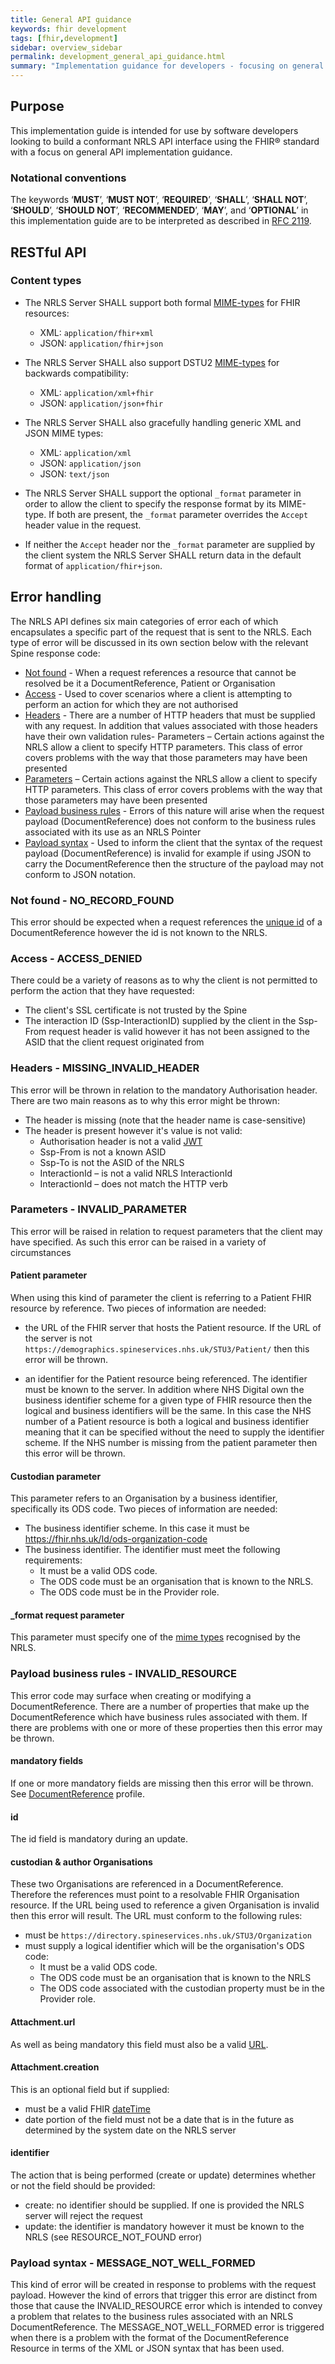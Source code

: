 ```yaml
---
title: General API guidance
keywords: fhir development
tags: [fhir,development]
sidebar: overview_sidebar
permalink: development_general_api_guidance.html
summary: "Implementation guidance for developers - focusing on general API implementation guidance"
---
```


## Purpose ##

This implementation guide is intended for use by software developers looking to build a conformant NRLS API interface using the FHIR&reg; standard with a focus on general API implementation guidance.

### Notational conventions ###

The keywords ‘**MUST**’, ‘**MUST NOT**’, ‘**REQUIRED**’, ‘**SHALL**’, ‘**SHALL NOT**’, ‘**SHOULD**’, ‘**SHOULD NOT**’, ‘**RECOMMENDED**’, ‘**MAY**’, and ‘**OPTIONAL**’ in this implementation guide are to be interpreted as described in [RFC 2119](https://www.ietf.org/rfc/rfc2119.txt).


<!--
## Maturity roadmap ##

At a high level, the maturity roadmap of a compliant principal GP system is expected to follow the following FHIR and business capability maturity stages.

Refer to [Design - design principles - maturity model](designprinciples_maturity_model.html) for full details.

## General standards ##

Information on the technical standards that SHALL be conformed to can be found in the sections below and throughout the GP Connect specification.

{% include important.html content="Any additional principles highlighted in the GP Connect specification MUST take precedence over those defined in these technical standards." %}

## Internet standards ##

Clients and servers SHALL be conformant to the following Internet Engineering Task Force (IETF) request for comments (RFCs), which are the principal technical standards that underpin the design and development of the internet and thus FHIR's APIs.

- transport level integration SHALL be via HTTP as defined in the following RFCs: [RFC 7230](https://tools.ietf.org/html/rfc7230), [RFC 7231](https://tools.ietf.org/html/rfc7231), [RFC 7232](https://tools.ietf.org/html/rfc7232), [RFC 7233](https://tools.ietf.org/html/rfc7233), [RFC 7234](https://tools.ietf.org/html/rfc7234) and [RFC 7235](https://tools.ietf.org/html/rfc7235)
- transport level security SHALL be via TLS/HTTPS as defined in [RFC 5246](https://tools.ietf.org/html/rfc5246) and [RFC 6176](https://tools.ietf.org/html/rfc6176)
- HTTP Strict Transport Security (HSTS) as defined in [RFC 6797](https://tools.ietf.org/html/rfcy 6797) SHALL be employed to protect against protocol downgrade attacks and cookie hijacking

{% include roadmap.html content="NHS Digital is currently evaluating how [cross-origin resource sharing](http://www.w3.org/TR/cors/) (CORS) will be handled for web and mobile based applications." %}

## Endpoint resolution ##

Clients SHALL perform a sequence of query operations against existing Spine services to enable FHIR endpoint resolution.

1. Clients SHALL perform (or have previously performed) a Personal Demographics Service (PDS) lookup for a patient.
	1. Using the PDS results, the client SHALL determine the patient's primary GP organisation. 
2. Clients SHALL perform (or have previously performed) a Spine Directory Service (SDS) lookup using the Organisation Data Service (ODS) code of the patient's primary GP organisation.
	1. Using the SDS results the client SHALL determine the principal GP system responsible for hosting the most up to date GP care record.
		1. [EMIS Health](http://www.emishealth.com/)
		2. [INPS](http://www.inps.co.uk/)
		3. [Microtest](http://www.microtest.co.uk/)
		4. [TPP](http://www.tpp-uk.com/)
2. Clients SHALL construct a [FHIR service root URL](#ServiceRootURL) suitable for access to a GP vendor's FHIR server. For GP Connect, access to the principal GP systems will be via the [Spine Security Proxy](#SpineSecurityProxy) (SSP) and as such the URL will need to be pre-pended with a proxy service root URL.

{% include tip.html content="Where a practitioner (with a valid SDS user ID) or organisation (with a valid ODS code) record already exists within the local system, the details associated with these existing records may be used for display purposes." %}
-->

## RESTful API ##

<!--
The [RESTful API](https://www.hl7.org/fhir/STU3/http.html) described in the FHIR&reg; standard is built on top of the Hypertext Transfer Protocol (HTTP) with the same HTTP verbs (`GET`, `POST`, `PUT`, `DELETE`, and so on) commonly used by web browsers. Furthermore, FHIR exposes resources (and operations) as Uniform Resource Identifiers (URIs). For example, a `Patient` resource `/fhir/Patient/1`, can be operated upon using standard HTTP verbs such as `DELETE /fhir/Patient/1` to remove the patient record.

The FHIR RESTful API style guide defines the following URL conventions which are used throughout the remainder of this page:

- URL pattern content surrounded by **[ ]** are mandatory
- URL pattern content surrounded by **{ }** are optional

### Service root URL ###

The [service root URL](https://www.hl7.org/fhir/STU3/http.html#general) is the address where all the resources defined by this interface are found. 

The service root URL is the `[base]` portion of all FHIR APIs.

{% include important.html content="All URLs (and IDs that form part of the URL) defined by this specification are case sensitive." %}

### FHIR API Versioning ###
FHIR APIs SHALL be versioned according to [Semantic Versioning](http://semver.org/spec/v2.0.0.html) in the server's service root URL to provide a clear distinction between API versions that are incompatible (that is, contain breaking changes) versus backwards-compatible (that is, contain no breaking changes).

Provider systems are required to publish service root URLs for major versions of FHIR APIs in the Spine Directory Service in the following format:

{% include callout.html content="`https://[FQDN of FHIR Server]/[ODS_CODE]/[FHIR_VERSION_NAME]/{API_MAJOR_VERSION}/{PROVIDER_ROUTING_SEGMENT}`" %}


- `[FQDN_OF_FHIR_SERVER]` is the fully qualified domain name where traffic will be routed to the logical FHIR server for the organisation in question

- `[ODS_CODE]` is the [Organisation Data Service](https://digital.nhs.uk/organisation-data-service) code which uniquely identifies the GP practice organisation

- `[FHIR_VERSION_NAME]` refers to the textual name identifying the major FHIR version, examples being `DSTU2` and `STU3`. The FHIR version name SHALL be specified in upper case characters

- `{API_MAJOR_VERSION}` identifies the major version number of the provider API. Where the provider API version number is omitted, the major version SHALL be assumed to be 1

- `{PROVIDER_ROUTING_SEGMENT}` enables providers to differentiate between GP Connect and non-GP Connect requests (for example, via a load balancer). If included, this optional provider routing segment SHALL be static across all the provider's GP Connect API endpoints.
  
- The FHIR base URL SHALL NOT contain a trailing `/`

#### Example server root URL

The provider will publish the server root URL to Spine Directory Services as follows:

`https://provider.nhs.uk/GP0001/DSTU2/2/gpconnect`

Consumer systems are required to construct a [service root URL containing the SSP URL followed by the FHIR Server Root URL of the logical practice FHIR server](integration_spine_security_proxy.html#proxied-fhir-requests) that is suitable for interacting with the SSP service. API provider systems will be unaware of the SSP URL prefix as this will be removed prior to calling the provider API endpoint.

The consumer system would therefore issue a request to the new version of the provider FHIR API to the following URL:

`https://[ssp_fqdn]/https://provider.nhs.uk/GP0001/STU3/2`


### Resource URL ###

The [Resource URL](http://www.hl7.org/implement/standards/fhir/STU3/http.html) will be in the following format:

	VERB [base]/[type]/[id] {?_format=[mime-type]}

Clients and servers constructing URLs SHALL conform to [RFC 3986 Section 6 Appendix A](https://tools.ietf.org/html/rfc3986#appendix-A) which requires percent-encoding for a number of characters that occasionally appear in the URLs (mainly in search parameters).

### HTTP verbs ###

The following [HTTP verbs](http://hl7.org/fhir/STU3/valueset-http-verb.html) SHALL be supported to allow RESTful API interactions with the various FHIR resources:

- **GET**
- **POST**
- **PUT**
- **DELETE**

{% include tip.html content="Please see later sections for which HTTP verbs are expected to be available for specific FHIR resources." %}

<p/>

{% include roadmap.html content="In a future version of the FHIR&reg; standard, it is expected that the **PATCH** verb will also be supported." %}

#### Resource types ####

GP Connect provider systems SHALL support FHIR [resource types](http://hl7.org/fhir/STU3/resourcelist.html) as profiled within the [GP Connect FHIR Resource Definitions](http://developer.nhs.uk/downloads-data/fhir-resource-definitions-library/). 

#### Resource ID ####

This is the [logical Id](http://hl7.org/fhir/STU3/resource.html#id) of the resource which is assigned by the server responsible for storing it. The logical identity is unique within the space of all resources of the same type on the same server, is case sensitive and can be up to 64 characters long.

Once assigned, the identity SHALL never change. `logical Ids` are always opaque, and external systems need not and should not attempt to determine their internal structure.

{% include important.html content="As stated above and in the FHIR&reg; standard, `logical Ids` are opaque and other systems should not attempt to determine their structure (or rely on this structure for performing interactions). Furthermore, as they are assigned by each server responsible for storing a resource they are usually implementation specific. For example, NoSQL document stores typically preferring a GUID key (for example, 0b28be67-dfce-4bb3-a6df-0d0c7b5ab4) while a relational database stores typically preferring a integer key (for example, 2345)." %} 

For further background, refer to principles of [resource identity as described in the FHIR standard](http://www.hl7.org/implement/standards/fhir/STU3/resource.html#id)  

#### External resource resolution ####

In line with work being undertaken in other jurisdictions (see the [Argonaut Implementation Guide](http://argonautwiki.hl7.org/index.php?title=Implementation_Guide) for details) GP Connect provider systems are not expected to resolve full URLs that are external to their environment.
-->
### Content types ###

- The NRLS Server SHALL support both formal [MIME-types](https://www.hl7.org/fhir/STU3/http.html#mime-type) for FHIR resources:
  - XML: `application/fhir+xml`
  - JSON: `application/fhir+json`
  
- The NRLS Server SHALL also support DSTU2 [MIME-types](https://www.hl7.org/fhir/DSTU2/http.html#mime-type) for backwards compatibility:
  - XML: `application/xml+fhir`
  - JSON: `application/json+fhir`
  
- The NRLS Server SHALL also gracefully handling generic XML and JSON MIME types:
  - XML: `application/xml`
  - JSON: `application/json`
  - JSON: `text/json`
  
- The NRLS Server SHALL support the optional `_format` parameter in order to allow the client to specify the response format by its MIME-type. If both are present, the `_format` parameter overrides the `Accept` header value in the request.

<!--- The NRLS Server SHALL prefer the encoding specified by the `Content-Type` header if no explicit `Accept` header has been provided by a client system.-->

- If neither the `Accept` header nor the `_format` parameter are supplied by the client system the NRLS Server SHALL return data in the default format of `application/fhir+json`.


<!--
### Wire format representations ###

Servers should support two [wire formats](https://www.hl7.org/fhir/STU3/formats.html#wire) as ways to represent resources when they are exchanged:

- Servers SHALL support [JSON](https://www.hl7.org/fhir/STU3/json.html)
- Servers SHOULD support [XML](https://www.hl7.org/fhir/STU3/xml.html)

{% include important.html content="The FHIR standard outlines specific rules for formatting XML and JSON on the wire. It is important to read and understand in full the differences between how XML and JSON are required to be represented." %}

Consumers SHALL ignore unknown extensions and elements in order to foster [forwards compatibility](https://www.hl7.org/fhir/STU3/compatibility.html#1.10.3) and declare this by setting [CapabilityStatement.acceptUnknown](https://www.hl7.org/fhir/STU3/capabilitystatement-definitions.html#CapabilityStatement.acceptUnknown) to 'both' in their capability statement.

Systems SHALL declare which format(s) they support in their CapabilityStatement. If a server receives a request for a format that it does not support, it SHALL return an HTTP status code of `415` indicating an `Unsupported Media Type`.

### Transfer encoding ###

Clients and servers SHALL support the HTTP [Transfer-Encoding](https://www.hl7.org/fhir/STU3/http.html#mime-type) header with a value of `chunked`. This indicates that the body of a HTTP response will be returned as an unspecified number of data chunks (without an explicit `Content-Length` header).

### Character encoding ###

Clients and servers SHALL support the `UTF-8` [character encoding](https://www.hl7.org/fhir/STU3/http.html#mime-type) as outlined in the FHIR standard.

> FHIR uses `UTF-8` for all request and response bodies. Since the HTTP specification (section 3.7.1) defines a default character encoding of `ISO-8859-1`, requests and responses SHALL explicitly set the character encoding to `UTF-8` using the `charset` parameter of the MIME-type in the `Content-Type` header. Requests MAY also specify this charset parameter in the `Accept` header and/or use the `Accept-Charset` header.

### Content compression ###

To improve system performances clients/servers SHALL support GZIP compression.

Compression is requested by setting the `Accept-Encoding` header to `gzip`.

{% include tip.html content="Applying content compression is key to reducing bandwidth needs and improving battery life for mobile devices." %} 

### [Inter-version compatibility](https://www.hl7.org/fhir/STU3/compatibility.html) ###

Unrecognized search criteria SHALL always be ignored. As search criteria supported in a query are echoed back as part of the search response there is no risk in ignoring unexpected search criteria.

### HTTP headers ###

#### Proxying headers ####

Additional HTTP headers SHALL be added into the HTTP request/response for allowing the proxy system to disclose information lost in the proxying process (for example, the originating IP address of a request). Typically, this information is added to proxy forwarding headers as defined in [RFC 7239](http://tools.ietf.org/html/rfc7239).

#### Cross-organisation provenance and audit headers ####

To meet auditing and provenance requirements (which are expected to be closely aligned with the IM1 requirements), clients SHALL provide an oAuth 2.0 Bearer token in the HTTP Authorization header (as outlined in [RFC 6749](http://tools.ietf.org/html/rfc6749)) in the form of a JSON Web Token (JWT) as defined in [RFC 7519](http://tools.ietf.org/html/rfc7519).

{% include tip.html content="We are using an open standard (JWT) to provide a container for the provenance and audit data for ease of transport between the consumer and provider systems. It is important to note that these tokens (for GP Connect FoT) will **not** be centrally issued and are not signed or encrypted (that is, they are constructed of plain text). There are JWT libraries available for most programming languages simplifying the generation of this data in JWT format." %}

Refer to [Integration - cross-organisation audit and provenance](integration_cross_organisation_audit_and_provenance) for full details of the JWT claims that SHALL be used for passing audit and provenance details between systems.

{% include important.html content="We have defined a small number of additional headers which are also required to be included in NHS Digital defined custom headers." %}

Clients SHALL add the following Spine proxy headers for audit and security purposes:

- `Ssp-TraceID` - TraceID (generated per request) which identifies the sender's message/interaction (for example, a GUID/UUID).
- `Ssp-From` - ASID which identifies the sender's FHIR endpoint.
- `Ssp-To` - ASID which identifies the recipient's FHIR endpoint.
- `Ssp-InteractionID` - identifies the FHIR interaction that is being performed <sup>1</sup>

<sup>1</sup> please refer to the [Development - FHIR API guidance - operation guidance](development_fhir_operation_guidance.html) for full details.

The SSP SHALL perform the following checks to authenticate client request:

- get the common name (CN) from the TLS session and compare the host name to the declared endpoint
- check that the client/sending endpoint has been registered (and accredited) to initiate the given interaction
- check that the server/receiving endpoint has been registered (and accredited) to receive/process the given interaction   

#### Caching headers ####

Providers SHALL use the following HTTP header to ensure that no intermediaries cache responses: `Cache-Control: no-store`


### [Managing Return Content](https://www.hl7.org/fhir/STU3/http.html#return) ###

Provider SHALL maintain resource state in line with the underlying system, including the state of any associated resources.

For example: 

_If the practitioner associated with a schedule is changed on the provider's system, such as when a locum is standing in for a regular doctor, this should be reflected in all associated resources to that schedule. The diagram below shows the expected change to the appointment resources for this scenario._

_When the appointment is booked, the appointment resource is associated with a slot resource and references the practitioner resource associated with the schedule in which the slot resides. If the schedule is then updated within the provider system to reflect the change of practitioner from the original doctor to a locum doctor, then the practitioner reference with the schedule will be updated. If a consumer then performs a read of the appointment the returned appointment resource should reflect the updated practitioner on the schedule._
-->

<!--[Diagram of reflection of state](images/development/Reseource Reflection of state.png)-->

<!--
Servers SHALL default to the `return=representation` behaviour (that is, returning the entire resource) for interactions that create or update resources.

Servers SHOULD honour a `return=minimal` or `return=representation` preference indicated in the `Prefer` request header, if present.

### Demographic cross-checking ###

Consumer systems SHALL compare the returned structured patient demographic data (supplied by the provider system as structured data) against the demographic data held in the consumer system.

The following data SHALL be cross-checked between consumer and returned provider data. Any differences between these fields SHALL be brought to the attention of the user.   

| Item | Resource field |
| ---- | -------------- | 
| Family name | patient.name.family |
| Given name | patient.name.given |
| Gender | patient.gender |
| Birth date | patient.birthDate |

Additionally, the following data MAY be displayed if returned from the provider to assist a visual cross-check and for safe identification, but should not be part of the automatic comparison:
* Address and postcode
* Contact (telephone, mobile, email)

All above may be redacted if patient is flagged on Spine as sensitive demographics.

### Managing resource contention ###

To facilitate the management of [resource contention](http://hl7.org/fhir/STU3/http.html#concurrency), servers SHALL always return an `ETag` header with each resource including the resource’s `versionId`:

```http
HTTP 200 OK
Date: Sat, 09 Feb 2013 16:09:50 GMT
Last-Modified: Sat, 02 Feb 2013 12:02:47 GMT
ETag: W/"23"
Content-type: application/json+fhir
```

`ETag` headers which denote resource `version Id`s SHALL be prefixed with `W/` and enclosed in quotes, for example:

```http
ETag: W/"3141"
```

Clients SHALL submit update requests with an `If-Match` header that quotes the `ETag` from the server.

```http
PUT /Patient/347 HTTP/1.1
If-Match: W/"23"
```

If the `version Id` given in the `If-Match` header does not match, the server returns a `409` **Conflict** status code instead of updating the resource.

For servers that don't persist historical versions of a resource (that is, any resource other than the currently available/latest version) then they SHALL operate in line with the guidance provided in the following [Hay on FHIR - FHIR versioning with a non-version capable back-end](https://fhirblog.com/2013/11/21/fhir-versioning-with-a-non-version-capable-back-end/) blog post. This is to ensure that GP Connect servers will be compatible with version-aware clients, even though the server itself doesn't support the retrieval of historical versions.

### Managing return errors ###

To [manage return errors](http://hl7.org/fhir/STU3/http.html#2.1.0.4), FHIR defines an [OperationOutcome](http://hl7.org/fhir/STU3/operationoutcome.html) resource that can be used to convey specific detailed processable error information. An `OperationOutcome` may be returned with any HTTP `4xx` or `5xx` response, but is not always required.
-->

## Error handling ##

The NRLS API defines six main categories of error each of which encapsulates a specific part of the request that is sent to the NRLS. Each type of error will be discussed in its own section below with the relevant Spine response code:
- [Not found](development_general_api_guidance.html#not-found---no_record_found) - When a request references a resource that cannot be resolved be it a DocumentReference, Patient or Organisation
- [Access](development_general_api_guidance.html#access---access_denied) - Used to cover scenarios where a client is attempting to perform an action for which they are not authorised
- [Headers](development_general_api_guidance.html#headers---missing_invalid_header) - There are a number of HTTP headers that must be supplied with any request. In addition that values associated with those headers have their own validation rules- Parameters – Certain actions against the NRLS allow a client to specify HTTP parameters. This class of error covers problems with the way that those parameters may have been presented
- [Parameters](development_general_api_guidance.html#parameters---invalid_parameter) – Certain actions against the NRLS allow a client to specify HTTP parameters. This class of error covers problems with the way that those parameters may have been presented
- [Payload business rules](development_general_api_guidance.html#payload-business-rules---invalid_resource) - Errors of this nature will arise when the request payload (DocumentReference) does not conform to the business rules associated with its use as an NRLS Pointer
- [Payload syntax](development_general_api_guidance.html#payload-syntax---message_not_well_formed) - Used to inform the client that the syntax of the request payload (DocumentReference) is invalid for example if using JSON to carry the DocumentReference then the structure of the payload may not conform to JSON notation.



### Not found - NO_RECORD_FOUND ###
This error should be expected when a request references the [unique id](explore_reference.html#2-nrls-pointer-fhir-profile) of a DocumentReference however the id is not known to the NRLS.

### Access - ACCESS_DENIED ###
There could be a variety of reasons as to why the client is not permitted to perform the action that they have requested:
- The client's SSL certificate is not trusted by the Spine
- The interaction ID (Ssp-InteractionID) supplied by the client in the Ssp-From request header is valid however it has not been assigned to the ASID that the client request originated from

### Headers - MISSING_INVALID_HEADER ###
This error will be thrown in relation to the mandatory Authorisation header. There are two main reasons as to why this error might be thrown:
- The header is missing (note that the header name is case-sensitive)
- The header is present however it's value is not valid:
  - Authorisation header is not a valid [JWT](integration_cross_organisation_audit_and_provenance.html)
  - Ssp-From is not a known ASID
  - Ssp-To is not the ASID of the NRLS
  - InteractionId – is not a valid NRLS InteractionId
  - InteractionId – does not match the HTTP verb

### Parameters - INVALID_PARAMETER ###
This error will be raised in relation to request parameters that the client may have specified. As such this error can be raised in a variety of circumstances

#### Patient parameter ####
When using this kind of parameter the client is referring to a Patient FHIR resource by reference. Two pieces of information are needed: 
- the URL of the FHIR server that hosts the Patient resource.  If the URL of the server is not `https://demographics.spineservices.nhs.uk/STU3/Patient/` then this error will be thrown.

- an identifier for the Patient resource being referenced. The identifier must be known to the server. In addition where NHS Digital own the business identifier scheme for a given type of FHIR resource then the logical and business identifiers will be the same. In this case the NHS number of a Patient resource is both a logical and business identifier meaning that it can be specified without the need to supply the identifier scheme. If the NHS number is missing from the patient parameter then this error will be thrown.

#### Custodian parameter ####
This parameter refers to an Organisation by a business identifier, specifically its ODS code. Two pieces of information are needed:
 - The business identifier scheme. In this case it must be https://fhir.nhs.uk/Id/ods-organization-code
 - The business identifier. The identifier must meet the following requirements:
   - It must be a valid ODS code. 
   - The ODS code must be an organisation that is known to the NRLS.
   - The ODS code must be in the Provider role.

#### _format request parameter ####
This parameter must specify one of the [mime types](development_general_api_guidance.html#restful-api) recognised by the NRLS.

### Payload business rules - INVALID_RESOURCE ###
This error code may surface when creating or modifying a DocumentReference. There are a number of properties that make up the DocumentReference which have business rules associated with them. If there are problems with one or more of these properties then this error may be thrown.

#### mandatory fields ####
If one or more mandatory fields are missing then this error will be thrown. See [DocumentReference](explore_reference.html#2-nrls-pointer-fhir-profile) profile.

#### id ####
The id field is mandatory during an update. 

#### custodian & author Organisations ####
These two Organisations are referenced in a DocumentReference. Therefore the references must point to a resolvable FHIR Organisation resource. If the URL being used to reference a given Organisation is invalid then this error will result. The URL must conform to the following rules:
- must be `https://directory.spineservices.nhs.uk/STU3/Organization`
- must supply a logical identifier which will be the organisation's ODS code:
  - It must be a valid ODS code. 
  - The ODS code must be an organisation that is known to the NRLS 
  - The ODS code associated with the custodian property must be in the Provider role.

#### Attachment.url #### 
As well as being mandatory this field must also be a valid [URL](https://www.w3.org/Addressing/URL/url-spec.txt).

#### Attachment.creation ####
This is an optional field but if supplied:
- must be a valid FHIR [dateTime](https://www.hl7.org/fhir/STU3/datatypes.html#dateTime)
- date portion of the field must not be a date that is in the future as determined by the system date on the NRLS server

#### identifier ####
The action that is being performed (create or update) determines whether or not the field should be provided:
- create: no identifier should be supplied. If one is provided the NRLS server will reject the request
- update: the identifier is mandatory however it must be known to the NRLS (see RESOURCE_NOT_FOUND error)

### Payload syntax - MESSAGE_NOT_WELL_FORMED ###

This kind of error will be created in response to problems with the request payload. However the kind of errors that trigger this error are distinct from those that cause the INVALID_RESOURCE error which is intended to convey a problem that relates to the business rules associated with an NRLS DocumentReference. The MESSAGE_NOT_WELL_FORMED error is triggered when there is a problem with the format of the DocumentReference Resource in terms of the XML or JSON syntax that has been used.




